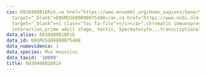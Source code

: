 ```yaml
---
csv: 6030408B16Rik,<a href="https://www.ensembl.org/Homo_sapiens/Gene/Summary?db=core;g=ENSMUSG00000075408"
  target="_blank">ENSMUSG00000075408</a>,<a href="https://www.ncbi.nlm.nih.gov/pubmed/25450459"
  target="_blank"><i class="fas fa-file"></i></a>",chromatin immunoprecipitation assay,direct
  interaction,prime adult stage, testis, Spermatocyte,,,transcriptional regulation,
data_alias: 6030408B16Rik
data_id: ENSMUSG00000075408
data_numevidence: 1
data_species: Mus musculus
data_taxid: '10090'
title: 6030408B16Rik
---
```

